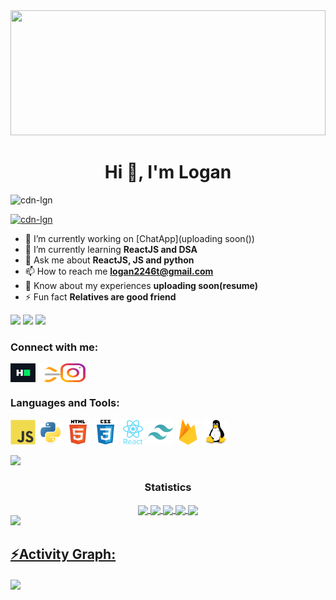 <div align="center">
  <img width="100%" height="200px" object="cover" src="https://candicefdev.github.io/my-startup/pages/assets/img/web_dev.png" />
</div>

<h1 align="center">Hi 👋, I'm Logan</h1>
<p align="left"> <img src="https://komarev.com/ghpvc/?username=cdn-lgn&label=Profile%20views&color=0e75b6&style=flat" alt="cdn-lgn" /> </p>

<p align="left"> <a href="https://github.com/ryo-ma/github-profile-trophy"><img src="https://github-profile-trophy.vercel.app/?username=cdn-lgn&theme=" alt="cdn-lgn" /></a> </p>

- 🔭 I’m currently working on [ChatApp](uploading soon())
- 🌱 I’m currently learning **ReactJS and DSA**
- 💬 Ask me about **ReactJS, JS and python**
- 📫 How to reach me **logan2246t@gmail.com**
- 📄 Know about my experiences **uploading soon(resume)**
- ⚡ Fun fact **Relatives are good friend**

<div> <a href="https://github.com/cdn-lgn" target="_blank"><img src="https://img.shields.io/badge/GitHub-100000?style=for-the-badge&logo=github&logoColor=white" target="_blank"></a>
<a href="https://instagram.com/cdn_lgn" target="_blank"><img src="https://img.shields.io/badge/Instagram-E4405F?style=for-the-badge&logo=instagram&logoColor=white" target="_blank"></a>
<a href = "mailto:logan2246t@gmail.com"><img src="https://img.shields.io/badge/-Gmail-%23333?style=for-the-badge&logo=gmail&logoColor=white" target="_blank"></a>
</div><h3 align="left">Connect with me:</h3>
<p align="left">
<a href="https://www.hackerrank.com/uploading soon()" target="blank"><img align="center" src="https://raw.githubusercontent.com/teamedwardforever/Readme-Generator/71f25dd8b98329b168142a6b782a107b75eab178/svg/Social/hackerrank.svg" alt="uploading soon()" height="30" width="40" /></a><a href="https://www.leetcode.com/uploading soon()" target="blank"><img align="center" src="https://raw.githubusercontent.com/teamedwardforever/Readme-Generator/71f25dd8b98329b168142a6b782a107b75eab178/svg/Social/leet-code.svg" alt="uploading soon()" height="30" width="40" /></a><a href="https://instagram.com/cdn_lgn" target="blank"><img align="center" src="https://raw.githubusercontent.com/teamedwardforever/Readme-Generator/71f25dd8b98329b168142a6b782a107b75eab178/svg/Social/instagram.svg" alt="cdn_lgn" height="30" width="40" /></a></p>

<h3 align="left">Languages and Tools:</h3>
<p align="left">
<img src="https://raw.githubusercontent.com/teamedwardforever/Readme-Generator/71f25dd8b98329b168142a6b782a107b75eab178/svg/Skills/Languages/javascript-original.svg" alt="Javascript" width="40" height="40"/>
<img src="https://raw.githubusercontent.com/teamedwardforever/Readme-Generator/71f25dd8b98329b168142a6b782a107b75eab178/svg/Skills/Languages/python-original.svg" alt="Python" width="40" height="40"/>
<img src="https://raw.githubusercontent.com/teamedwardforever/Readme-Generator/71f25dd8b98329b168142a6b782a107b75eab178/svg/Skills/Frontend/html5-original-wordmark.svg" alt="HTML" width="40" height="40"/>
<img src="https://raw.githubusercontent.com/teamedwardforever/Readme-Generator/71f25dd8b98329b168142a6b782a107b75eab178/svg/Skills/Frontend/css3-original-wordmark.svg" alt="Css" width="40" height="40"/>
<img src="https://raw.githubusercontent.com/teamedwardforever/Readme-Generator/71f25dd8b98329b168142a6b782a107b75eab178/svg/Skills/Frontend/react-original-wordmark.svg" alt="React" width="40" height="40"/>
<img src="https://raw.githubusercontent.com/teamedwardforever/Readme-Generator/71f25dd8b98329b168142a6b782a107b75eab178/svg/Skills/Frontend/tailwindcss-icon.svg" alt="Tailwindcss" width="40" height="40"/>
<img src="https://raw.githubusercontent.com/teamedwardforever/Readme-Generator/71f25dd8b98329b168142a6b782a107b75eab178/svg/Skills/BackendService/firebase-icon.svg" alt="Firebase" width="40" height="40"/>
<img src="https://raw.githubusercontent.com/teamedwardforever/Readme-Generator/71f25dd8b98329b168142a6b782a107b75eab178/svg/Skills/Other/linux-original.svg" alt="Linux" width="40" height="40"/>
</p>

<img src="https://user-images.githubusercontent.com/73097560/115834477-dbab4500-a447-11eb-908a-139a6edaec5c.gif"><h3 align="center">Statistics</h3>
<div align="center">
<a href="https://github.com/cdn-lgn">
<img align="center" src="http://github-profile-summary-cards.vercel.app/api/cards/stats?username=cdn-lgn&theme=vision_friendly_dark" height="180em" />
<img align="center" src="http://github-profile-summary-cards.vercel.app/api/cards/most-commit-language?username=cdn-lgn&theme=2077" height="180em" />
<img align="center" src="http://github-profile-summary-cards.vercel.app/api/cards/repos-per-language?username=cdn-lgn&theme=2077" height="180em" />
<img align="center" src="http://github-profile-summary-cards.vercel.app/api/cards/productive-time?username=cdn-lgn&theme=2077" height="180em" />
<img align="center" src="http://github-profile-summary-cards.vercel.app/api/cards/profile-details?username=cdn-lgn&theme=vision_friendly_dark" height="180em" />
</div>
<img src="https://user-images.githubusercontent.com/73097560/115834477-dbab4500-a447-11eb-908a-139a6edaec5c.gif"><h2 align="left">⚡Activity Graph:</h2>
<img align="center" src="https://github-readme-activity-graph.vercel.app/graph?username=cdn-lgn&theme=modern-lilac"/>
